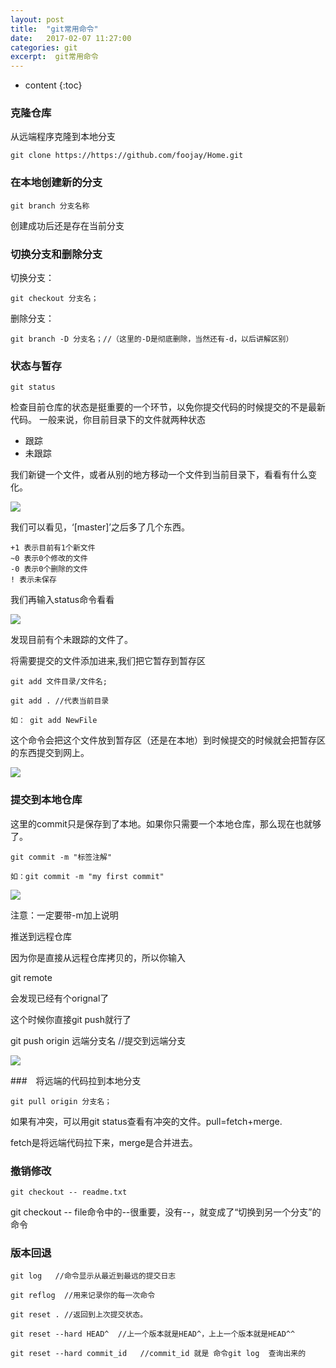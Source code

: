 ```yaml
---
layout: post
title:  "git常用命令"
date:   2017-02-07 11:27:00
categories: git
excerpt:  git常用命令
---
```


* content
{:toc}




### 克隆仓库

从远端程序克隆到本地分支


    git clone https://https://github.com/foojay/Home.git

### 在本地创建新的分支

    git branch 分支名称

创建成功后还是存在当前分支

### 切换分支和删除分支

切换分支：

    git checkout 分支名；

删除分支：

    git branch -D 分支名；//（这里的-D是彻底删除，当然还有-d，以后讲解区别）

### 状态与暂存

    git status

检查目前仓库的状态是挺重要的一个环节，以免你提交代码的时候提交的不是最新代码。
一般来说，你目前目录下的文件就两种状态

* 跟踪
* 未跟踪

我们新键一个文件，或者从别的地方移动一个文件到当前目录下，看看有什么变化。

![](http://img.blog.csdn.net/20160412224040924)

我们可以看见，‘[master]’之后多了几个东西。

    +1 表示目前有1个新文件
    ~0 表示0个修改的文件
    -0 表示0个删除的文件
    ! 表示未保存


我们再输入status命令看看

![](http://img.blog.csdn.net/20160412224049127)

发现目前有个未跟踪的文件了。

将需要提交的文件添加进来,我们把它暂存到暂存区

    git add 文件目录/文件名;

    git add . //代表当前目录

    如： git add NewFile

这个命令会把这个文件放到暂存区（还是在本地）到时候提交的时候就会把暂存区的东西提交到网上。

![](http://img.blog.csdn.net/20160412224058549)

### 提交到本地仓库

这里的commit只是保存到了本地。如果你只需要一个本地仓库，那么现在也就够了。

    git commit -m "标签注解"

    如：git commit -m "my first commit"

![](http://img.blog.csdn.net/20160412224149018)

注意：一定要带-m加上说明

推送到远程仓库

因为你是直接从远程仓库拷贝的，所以你输入

git remote

会发现已经有个orignal了

这个时候你直接git push就行了

git push origin 远端分支名 //提交到远端分支

![](http://img.blog.csdn.net/20160412224200029)


###　将远端的代码拉到本地分支

    git pull origin 分支名；

如果有冲突，可以用git status查看有冲突的文件。pull=fetch+merge.

fetch是将远端代码拉下来，merge是合并进去。

### 撤销修改

    git checkout -- readme.txt  

git checkout -- file命令中的--很重要，没有--，就变成了“切换到另一个分支”的命令



### 版本回退

    git log   //命令显示从最近到最远的提交日志

    git reflog  //用来记录你的每一次命令

    git reset . //返回到上次提交状态。

    git reset --hard HEAD^  //上一个版本就是HEAD^，上上一个版本就是HEAD^^  

    git reset --hard commit_id   //commit_id 就是 命令git log  查询出来的